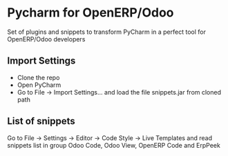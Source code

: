 # Pycharm for OpenERP/Odoo

Set of plugins and snippets to transform PyCharm in a perfect tool for OpenERP/Odoo developers


## Import Settings

* Clone the repo
* Open PyCharm
* Go to File -> Import Settings... and load the file snippets.jar from cloned path

## List of snippets

Go to File -> Settings -> Editor -> Code Style -> Live Templates and read snippets list in group Odoo Code, Odoo View, OpenERP Code and ErpPeek
